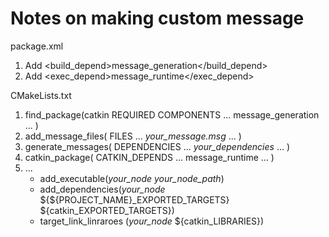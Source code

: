 # Notes on making custom message
package.xml
1. Add <build_depend>message_generation</build_depend>
1. Add <exec_depend>message_runtime</exec_depend>

CMakeLists.txt
1. find_package(catkin REQUIRED COMPONENTS
  ...
  message_generation 
  ...
  )
1. add_message_files(
  FILES
  ...
  *your_message.msg*
  ...
  )
1. generate_messages(
  DEPENDENCIES
  ...
  *your_dependencies*
  ...
  )
1. catkin_package(
  CATKIN_DEPENDS ... message_runtime ...
  )
1. ...
   - add_executable(*your_node* *your_node_path*)
   - add_dependencies(*your_node* ${${PROJECT_NAME}_EXPORTED_TARGETS} ${catkin_EXPORTED_TARGETS})
   - target_link_linraroes (*your_node* ${catkin_LIBRARIES})
